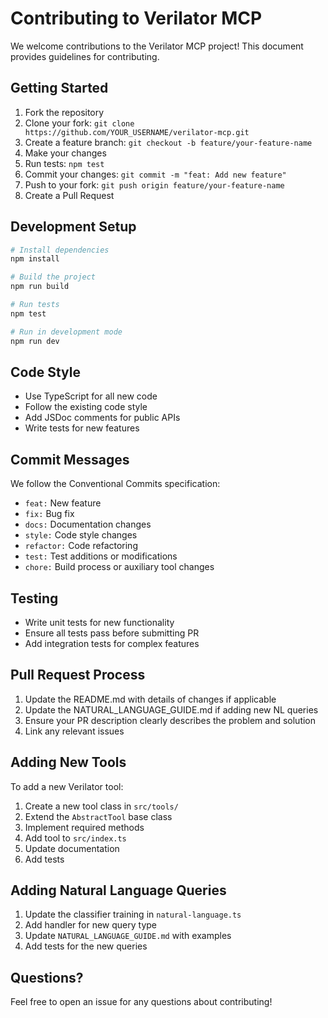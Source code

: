 # Contributing to Verilator MCP

We welcome contributions to the Verilator MCP project! This document provides guidelines for contributing.

## Getting Started

1. Fork the repository
2. Clone your fork: `git clone https://github.com/YOUR_USERNAME/verilator-mcp.git`
3. Create a feature branch: `git checkout -b feature/your-feature-name`
4. Make your changes
5. Run tests: `npm test`
6. Commit your changes: `git commit -m "feat: Add new feature"`
7. Push to your fork: `git push origin feature/your-feature-name`
8. Create a Pull Request

## Development Setup

```bash
# Install dependencies
npm install

# Build the project
npm run build

# Run tests
npm test

# Run in development mode
npm run dev
```

## Code Style

- Use TypeScript for all new code
- Follow the existing code style
- Add JSDoc comments for public APIs
- Write tests for new features

## Commit Messages

We follow the Conventional Commits specification:

- `feat:` New feature
- `fix:` Bug fix
- `docs:` Documentation changes
- `style:` Code style changes
- `refactor:` Code refactoring
- `test:` Test additions or modifications
- `chore:` Build process or auxiliary tool changes

## Testing

- Write unit tests for new functionality
- Ensure all tests pass before submitting PR
- Add integration tests for complex features

## Pull Request Process

1. Update the README.md with details of changes if applicable
2. Update the NATURAL_LANGUAGE_GUIDE.md if adding new NL queries
3. Ensure your PR description clearly describes the problem and solution
4. Link any relevant issues

## Adding New Tools

To add a new Verilator tool:

1. Create a new tool class in `src/tools/`
2. Extend the `AbstractTool` base class
3. Implement required methods
4. Add tool to `src/index.ts`
5. Update documentation
6. Add tests

## Adding Natural Language Queries

1. Update the classifier training in `natural-language.ts`
2. Add handler for new query type
3. Update `NATURAL_LANGUAGE_GUIDE.md` with examples
4. Add tests for the new queries

## Questions?

Feel free to open an issue for any questions about contributing!